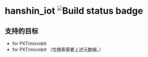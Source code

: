 # hanshin_iot ![Build status badge](https://github.com/stem-hanshin/hanshin_iot/workflows/MakeCode/badge.svg)

## 支持的目标

* for PXT/microbit
* for PXT/microbit
（包搜索需要上述元数据。）

